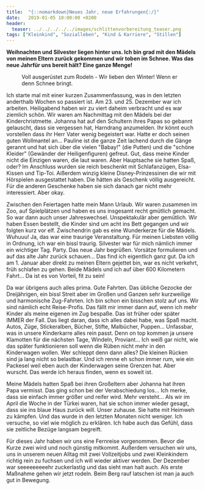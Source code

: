 ```yaml
---
title:  "{::nomarkdown}Neues Jahr, neue Erfahrungen{:/}"
date:   2019-01-05 10:00:00 +0200
header:
  teaser: ../../../../../images/schlittenvorbereitung_teaser.png
tags: ["Kleinkind", "Sozialleben", "Kind & Karriere", "Stillen"]
---
```


**Weihnachten und Silvester liegen hinter uns. Ich bin grad mit den Mädels von meinen Eltern zurück gekommen und wir toben im Schnee. Was das neue Jahrfür uns bereit hält? Eine ganze Menge!**

<figure>
  <img src="../../../../../images/schlittenvorbereitung.png" alt="">
  <figcaption>Voll ausgerüstet zum Rodeln - Wir lieben den Winter! Wenn er denn Schnee bringt.</figcaption>
</figure>

Ich starte mal mit einer kurzen Zusammenfassung, was in den letzten anderthalb Wochen so passiert ist. Am 23. und 25. Dezember war ich arbeiten. Heiligabend haben wir zu viert daheim verbracht und es war ziemlich schön. Wir waren am Nachmittag mit den Mädels bei der Kinderchristmette. Johanna hat auf den Schultern ihres Papas so gebannt gelauscht, dass sie vergessen hat, Harndrang anzumelden. Ihr könnt euch vorstellen dass ihr Herr Vater wenig begeistert war. Hatte er doch seinen guten Wollmantel an... Pauline ist die ganze Zeit lachend durch die Gänge gerannt und hat sich über die vielen "Babay!" (die Putten) und die "schöne Kleider" (Gewänder der Heiligenfiguren) gefreut. Gut, dass meine Kinder nicht die Einzigen waren, die laut waren. Aber Hauptsache sie hatten Spaß, oder? Im Anschluss wurden sie reich beschenkt mit Schlafanzügen, Elsa-Kissen und Tip-Toi. Aißerdem winzig kleine Disney-Prinzessinen die wir mit Hörspielen ausgestattet haben. Die hätten als Geschenk völlig ausgereicht. Für die anderen Geschenke haben sie sich danach gar nicht mehr interessiert. Aber okay.

Zwischen den Feiertagen hatte mein Mann Urlaub. Wir waren zusammen im Zoo, auf Spielplätzen und haben es uns insgesamt recht gmütlich gemacht. So war dann auch unser Jahreswechsel. Unspektakulär aber gemütlich. Wir haben Essen bestellt, die Kinder sind um acht ins Bett gegangen und wir folgten kurz vor elf. Zwischendrin gab es eine Wunderkerze für die Mädels. Wuhuuu! Ja, das war eine traurige Veranstaltung. Für meinen Liebsten völlig in Ordnung, ich war ein bissl traurig. Silvester war für mich nämlich immer ein wichtiger Tag. Party. Das neue Jahr begrüßen. Vorsätze formulieren und auf das alte Jahr zurück schauen... Das find ich eigentlich ganz gut. Da ich am 1. Januar aber direkt zu meinen Eltern gejettet bin, war es nicht verkehrt, früh schlafen zu gehen. Beide Mädels und ich auf über 600 Kilometern Fahrt... Da ist es von Vorteil, fit zu sein!

Da war übrigens auch alles prima. Gute Fahrten. Das übliche Gezocke der Dreijährigen, ein bissl Streit aber im Großen und Ganzen sehr kurzweilige und harmonische Zug-Fahrten. Ich bin schon ein bisschen stolz auf uns. Wir sind nämlich echt Reise-Profis. Das fällt mir immer dann auf, wenn ich mehr Kinder als meine eigenen im Zug bespaße. Das ist früher oder später IMMER der Fall. Das liegt daran, dass ich alles dabei habe, was Spaß macht. Autos, Züge, Stickeralben, Bücher, Stifte, Malbücher, Puppen... Unfassbar, was in unsere Kinderkarre alles rein passt. Denn on top kommen ja unsere Klamotten für die nächsten Tage, Windeln, Proviant... Ich weiß gar nicht, wie das später funktionieren soll wenn die Rüben nicht mehr in den Kinderwagen wollen. Wer schleppt denn dann alles? Die kleinen Rücken sind ja lang nicht so belastbar. Und ich renne eh schon immer rum, wie ein Packesel weil eben auch der Kinderwagen seine Grenzen hat. Aber wurscht. Das werde ich heraus finden, wenn es soweit ist. 

Meine Mädels hatten Spaß bei ihren Großeltern aber Johanna hat ihren Papa vermisst. Das ging schon bei der Verabschiedung los... Ich merke, dass sie einfach immer größer und reifer wird. Mehr versteht... Als wir im April die Woche in der Türkei waren, hat sie schon immer wieder gesagt, dass sie ins blaue Haus zurück will. Unser zuhause. Sie hatte mit Heimweh zu kämpfen. Und das wurde in den letzten Monaten nicht weniger. Ich versuche, so viel wie möglich zu erklären. Ich habe auch das Gefühl, dass sie zeitliche Bezüge langsam begreift. 

Für dieses Jahr haben wir uns eine Fernreise vorgenommen. Bevor die Kurze zwei wird und noch günstig mitkommt. Außerdem versuchen wir uns, uns in unserem neuen Alltag mit zwei Vollzeitjobs und zwei Kleinkindern richtig rein zu fuchsen und ich will wieder aktiver werden. Der Dezember war seeeeeeeeehr zuckerlastig und das sieht man halt auch. Als erste Maßnahme gehen wir jetzt rodeln. Beim Berg rauf latschen ist man ja auch gut in Bewegung.






 












   






































